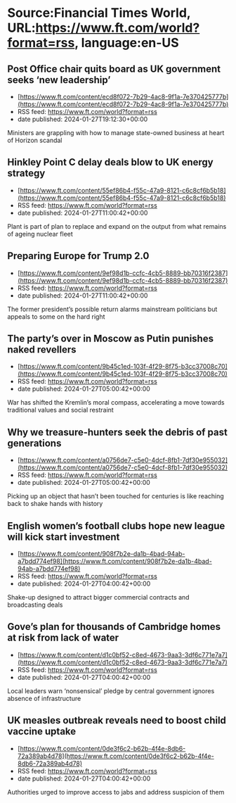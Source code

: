 # Source:Financial Times World, URL:https://www.ft.com/world?format=rss, language:en-US

## Post Office chair quits board as UK government seeks ‘new leadership’
 - [https://www.ft.com/content/ecd8f072-7b29-4ac8-9f1a-7e370425777b](https://www.ft.com/content/ecd8f072-7b29-4ac8-9f1a-7e370425777b)
 - RSS feed: https://www.ft.com/world?format=rss
 - date published: 2024-01-27T19:12:30+00:00

Ministers are grappling with how to manage state-owned business at heart of Horizon scandal

## Hinkley Point C delay deals blow to UK energy strategy
 - [https://www.ft.com/content/55ef86b4-f55c-47a9-8121-c6c8cf6b5b18](https://www.ft.com/content/55ef86b4-f55c-47a9-8121-c6c8cf6b5b18)
 - RSS feed: https://www.ft.com/world?format=rss
 - date published: 2024-01-27T11:00:42+00:00

Plant is part of plan to replace and expand on the output from what remains of ageing nuclear fleet

## Preparing Europe for Trump 2.0
 - [https://www.ft.com/content/9ef98d1b-ccfc-4cb5-8889-bb70316f2387](https://www.ft.com/content/9ef98d1b-ccfc-4cb5-8889-bb70316f2387)
 - RSS feed: https://www.ft.com/world?format=rss
 - date published: 2024-01-27T11:00:42+00:00

The former president’s possible return alarms mainstream politicians but appeals to some on the hard right

## The party’s over in Moscow as Putin punishes naked revellers
 - [https://www.ft.com/content/9b45c1ed-103f-4f29-8f75-b3cc37008c70](https://www.ft.com/content/9b45c1ed-103f-4f29-8f75-b3cc37008c70)
 - RSS feed: https://www.ft.com/world?format=rss
 - date published: 2024-01-27T05:00:42+00:00

War has shifted the Kremlin’s moral compass, accelerating a move towards traditional values and social restraint

## Why we treasure-hunters seek the debris of past generations
 - [https://www.ft.com/content/a0756de7-c5e0-4dcf-8fb1-7df30e955032](https://www.ft.com/content/a0756de7-c5e0-4dcf-8fb1-7df30e955032)
 - RSS feed: https://www.ft.com/world?format=rss
 - date published: 2024-01-27T05:00:42+00:00

Picking up an object that hasn’t been touched for centuries is like reaching back to shake hands with history

## English women’s football clubs hope new league will kick start investment
 - [https://www.ft.com/content/908f7b2e-da1b-4bad-94ab-a7bdd774ef98](https://www.ft.com/content/908f7b2e-da1b-4bad-94ab-a7bdd774ef98)
 - RSS feed: https://www.ft.com/world?format=rss
 - date published: 2024-01-27T04:00:42+00:00

Shake-up designed to attract bigger commercial contracts and broadcasting deals

## Gove’s plan for thousands of Cambridge homes at risk from lack of water
 - [https://www.ft.com/content/d1c0bf52-c8ed-4673-9aa3-3df6c771e7a7](https://www.ft.com/content/d1c0bf52-c8ed-4673-9aa3-3df6c771e7a7)
 - RSS feed: https://www.ft.com/world?format=rss
 - date published: 2024-01-27T04:00:42+00:00

Local leaders warn ‘nonsensical’ pledge by central government ignores absence of infrastructure

## UK measles outbreak reveals need to boost child vaccine uptake
 - [https://www.ft.com/content/0de3f6c2-b62b-4f4e-8db6-72a389ab4d78](https://www.ft.com/content/0de3f6c2-b62b-4f4e-8db6-72a389ab4d78)
 - RSS feed: https://www.ft.com/world?format=rss
 - date published: 2024-01-27T04:00:42+00:00

Authorities urged to improve access to jabs and address suspicion of them

